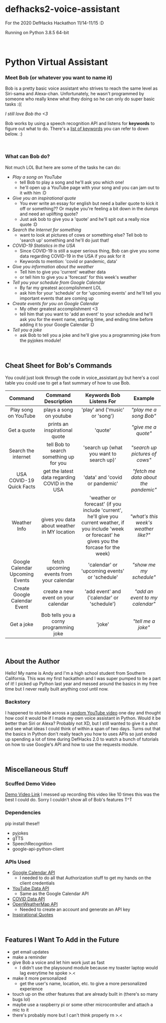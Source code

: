 # **defhacks2-voice-assistant** #

For the 2020 DefHacks Hackathon 11/14-11/15 :D

Running on Python 3.8.5 64-bit

<br>

# **Python Virtual Assistant** #

### **Meet Bob** (or whatever you want to name it) ###
Bob is a pretty basic voice assistant who strives to reach the same level as Siri-sama and Alexa-chan. Unfortunately, he wasn't programmed by someone who really knew what they doing so he can only do super basic tasks :((

*I still love Bob tho <3*

Bob works by using a speech recognition API and listens for **keywords** to figure out what to do. There's a [list of keywords](#cheat-sheet-for-bobs-commands) you can refer to down below. :)

<br>

### **What can Bob do?** ###
Not much LOL But here are some of the tasks he can do:
* *Play a song on YouTube*
    * tell Bob to play a song and he'll ask you which one!
    * he'll open up a YouTube page with your song and you can jam out to it with him :D
* *Give you an inspirational quote*
    * You ever write an essay for english but need a baller quote to kick it off or something?? Or maybe you're feeling a bit down in the dumps and need an uplifting quote?
    * Just ask bob to give you a 'quote' and he'll spit out a really nice quote :D
* *Search the Internet for something*
    * want to look at pictures of cows or something else? Tell bob to 'search up' something and he'll do just that!
* *COVID-19 Statistics in the USA*
    * Since COVID-19 is still a super serious thing, Bob can give you some data regarding COVID-19 in the USA if you ask for it
    * Keywords to mention: 'covid or pandemic, data'
* *Give you information about the weather*
    * Tell him to give you 'current' weather data
    * or tell him to give you a 'forecast' for this week's weather
* *Tell you your schedule from Google Calendar*
    * By far my greatest accomplishment LOL
    * ask him for your 'schedule' or for 'upcoming events' and he'll tell you important events that are coming up
* *Create events for you on Google Calendar*
    * My other greatest accomplishment <3
    * tell him that you want to 'add an event' to your schedule and he'll ask you for the event name, starting time, and ending time before adding it to your Google Calendar :D
* *Tell you a joke*
    * ask Bob to tell you a joke and he'll give you a programming joke from the pyjokes module!
    
<br>

## **Cheat Sheet for Bob's Commands** ##
You could just look through the code in voice_assistant.py but here's a cool table you could use to get a fast summary of how to use Bob.

Command | Command Description | Keywords Bob Listens For | Example
| :---: | :---: | :---: | :---: |
Play song on YouTube | plays a song on youtube | 'play' and ('music' or 'song') | *"play me a song Bob"*
Get a quote | prints an inspirational quote | 'quote' | *"give me a quote"*
Search the internet | tell Bob to search something up for you | 'search up (what you want to search up)' | *"search up pictures of cows"*
USA COVID-19 Quick Facts | get the latest data regarding COVID in the USA | 'data' and 'covid or pandemic' | *"fetch me data about the pandemic"*
Weather Info | gives you data about weather in MY location | 'weather or forecast' (if you include 'current', he'll give you current weather, if you include 'week or forecast' he gives you the forcase for the week) | *"what's this week's weather like?"*
Google Calendar Upcoming Events | fetch upcoming events from your calendar | 'calendar' or 'upcoming events' or 'schedule' | *"show me my schedule"*
Create Google Calendar Event | create a new event on your calendar | 'add event' and ('calendar' or 'schedule') | *"add an event to my calendar"*
Get a joke | Bob tells you a corny programming joke | 'joke' | *"tell me a joke"*

<br>

## **About the Author** ##
Hello! My name is Andy and I'm a high school student from Southern California. This was my first hackathon and I was super pumped to be a part of it! I picked up Python last year and messed around the basics in my free time but I never really built anything cool until now.

### **Backstory** ###
I happened to stumble across a [random YouTube video](https://youtu.be/x8xjj6cR9Nc) one day and thought how cool it would be if I made my own voice assistant in Python. Would it be better than Siri or Alexa? Probably not XD, but I still wanted to give it a shot and see what ideas I could think of within a span of two days. Turns out that the basics in Python don't really teach you how to uses APIs so just ended up spending a lot of time during DefHacks 2.0 to watch a bunch of tutorials on how to use Google's API and how to use the requests module. 

<br>

## **Miscellaneous Stuff** ##

### **Scuffed Demo Video** ###
[Demo Video Link](https://youtu.be/haZkA2EqVH4)
I messed up recording this video like 10 times this was the best I could do. Sorry I couldn't show all of Bob's features T^T


### **Dependencies** ###
pip install these!!
* pyjokes 
* gTTS
* SpeechRecognition
* google-api-python-client

### **APIs Used** ###
* [Google Calendar API](https://developers.google.com/calendar)
    * I needed to do all that Authorization stuff to get my hands on the client credentials
* [YouTube Data API](https://developers.google.com/youtube/v3)
    * Same as the Google Calendar API
* [COVID Data API](https://covid19api.com/)
* [OpenWeatherMap API](https://openweathermap.org/api)
    * Needed to create an account and generate an API key
* [Inspirational Quotes](https://type.fit/api/quotes)

<br>

## **Features I Want To Add in the Future** ##
* get email updates
* make a reminder
* give Bob a voice and let him work just as fast
    * I didn't use the playsound module because my toaster laptop would lag everytime he spoke >.<
* make it more personalized
    * get the user's name, location, etc. to give a more personalized experience
* touch up on the other features that are already built in (there's so many bugs lol)
* maybe use a raspberry pi or some other microcontroller and attach a mic to it
* there's probably more but I can't think properly rn >.<